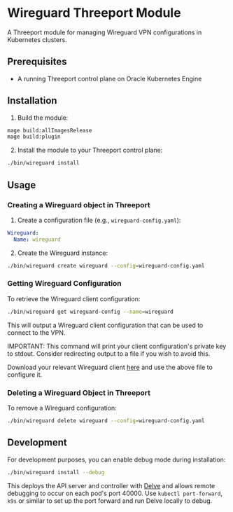 # Wireguard Threeport Module

A Threeport module for managing Wireguard VPN configurations in Kubernetes clusters.

## Prerequisites

- A running Threeport control plane on Oracle Kubernetes Engine

## Installation

1. Build the module:
```bash
mage build:allImagesRelease
mage build:plugin
```

2. Install the module to your Threeport control plane:
```bash
./bin/wireguard install
```

## Usage

### Creating a Wireguard object in Threeport

1. Create a configuration file (e.g., `wireguard-config.yaml`):
```yaml
Wireguard:
  Name: wireguard
```

2. Create the Wireguard instance:
```bash
./bin/wireguard create wireguard --config=wireguard-config.yaml
```

### Getting Wireguard Configuration

To retrieve the Wireguard client configuration:
```bash
./bin/wireguard get wireguard-config --name=wireguard
```

This will output a Wireguard client configuration that can be used to connect to the VPN.

IMPORTANT: This command will print your client configuration's private key to stdout.
Consider redirecting output to a file if you wish to avoid this.

Download your relevant Wireguard client [here](https://www.wireguard.com/install/) and use the above file to configure it.

### Deleting a Wireguard Object in Threeport

To remove a Wireguard configuration:
```bash
./bin/wireguard delete wireguard --config=wireguard-config.yaml
```

## Development

For development purposes, you can enable debug mode during installation:
```bash
./bin/wireguard install --debug
```

This deploys the API server and controller with [Delve](https://github.com/go-delve/delve) and allows remote debugging
to occur on each pod's port 40000. Use `kubectl port-forward`, `k9s` or similar to set up
the port forward and run Delve locally to debug.